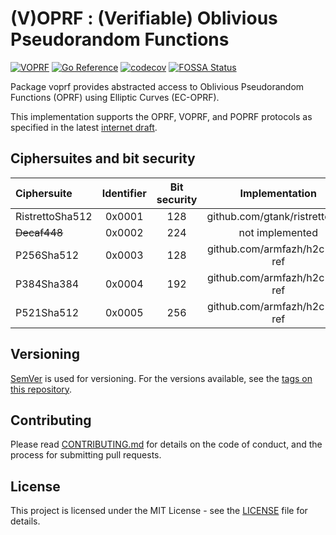 # (V)OPRF : (Verifiable) Oblivious Pseudorandom Functions

[![VOPRF](https://github.com/bytemare/voprf/actions/workflows/ci.yml/badge.svg)](https://github.com/bytemare/voprf/actions/workflows/ci.yml)
[![Go Reference](https://pkg.go.dev/badge/github.com/bytemare/voprf.svg)](https://pkg.go.dev/github.com/bytemare/voprf)
[![codecov](https://codecov.io/gh/bytemare/voprf/branch/main/graph/badge.svg?token=5bQfB0OctA)](https://codecov.io/gh/bytemare/voprf)
[![FOSSA Status](https://app.fossa.com/api/projects/git%2Bgithub.com%2Fbytemare%2Fvoprf.svg?type=shield)](https://app.fossa.com/projects/git%2Bgithub.com%2Fbytemare%2Fvoprf?ref=badge_shield)

Package voprf provides abstracted access to Oblivious Pseudorandom Functions (OPRF) using Elliptic Curves (EC-OPRF).

This implementation supports the OPRF, VOPRF, and POPRF protocols as specified in the latest [internet draft](https://tools.ietf.org/html/draft-irtf-cfrg-voprf).

## Ciphersuites and bit security

| Ciphersuite     | Identifier | Bit security |        Implementation         |
|:----------------|:----------:|:------------:|:-----------------------------:|
| RistrettoSha512 |   0x0001   |     128      | github.com/gtank/ristretto255 |
| ~~Decaf448~~    |   0x0002   |     224      |        not implemented        |
| P256Sha512      |   0x0003   |     128      | github.com/armfazh/h2c-go-ref |
| P384Sha384      |   0x0004   |     192      | github.com/armfazh/h2c-go-ref |
| P521Sha512      |   0x0005   |     256      | github.com/armfazh/h2c-go-ref |

## Versioning

[SemVer](http://semver.org/) is used for versioning. For the versions available, see the [tags on this repository](https://github.com/bytemare/voprf/tags).

## Contributing

Please read [CONTRIBUTING.md](.github/CONTRIBUTING.md) for details on the code of conduct, and the process for submitting pull requests.

## License

This project is licensed under the MIT License - see the [LICENSE](LICENSE) file for details.
